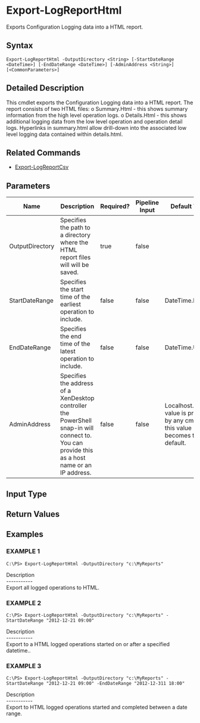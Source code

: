 ﻿# Export-LogReportHtml

   Exports Configuration Logging data into a HTML report.

## Syntax
```
Export-LogReportHtml -OutputDirectory <String> [-StartDateRange <DateTime>] [-EndDateRange <DateTime>] [-AdminAddress <String>] [<CommonParameters>]
```

## Detailed Description
   This cmdlet exports the Configuration Logging data into a HTML report. The report consists of two HTML files:
o Summary.Html - this shows summary information from the high level operation logs.
o Details.Html - this shows additional logging data from the low level operation and operation detail logs.
Hyperlinks in summary.html allow drill-down into the associated low level logging data contained within details.html.

## Related Commands
  * [Export-LogReportCsv](Export-LogReportCsv.html)
## Parameters

| Name   | Description | Required? | Pipeline Input | Default Value |
| --- | --- | --- | --- | --- |
| OutputDirectory | Specifies the path to a directory where the HTML report files will will be saved. | true | false |  |
| StartDateRange | Specifies the start time of the earliest operation to include. | false | false | DateTime.Min |
| EndDateRange | Specifies the end time of the latest operation to include. | false | false | DateTime.UtcNow |
| AdminAddress | Specifies the address of a XenDesktop controller the PowerShell snap-in will connect to. You can provide this as a host name or an IP address. | false | false | Localhost. Once a value is provided by any cmdlet, this value becomes the default. |

## Input Type
### 
   
## Return Values
### 
   
## Examples

### EXAMPLE 1
```
C:\PS> Export-LogReportHtml -OutputDirectory "c:\MyReports"
```
   Description<br>-----------<br>Export all logged operations to HTML.
### EXAMPLE 2
```
C:\PS> Export-LogReportHtml -OutputDirectory "c:\MyReports" -StartDateRange "2012-12-21 09:00"
```
   Description<br>-----------<br>Export to a HTML logged operations started on or after a specified datetime..
### EXAMPLE 3
```
C:\PS> Export-LogReportHtml -OutputDirectory "c:\MyReports" -StartDateRange "2012-12-21 09:00" -EndDateRange "2012-12-311 18:00"
```
   Description<br>-----------<br>Export to HTML logged operations started and completed between a date range.

